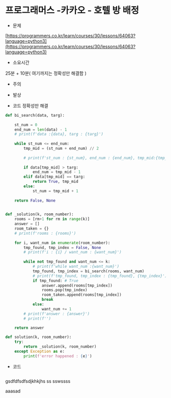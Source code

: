 # 프로그래머스 -카카오 - 호텔 방 배정

- 문제

[https://programmers.co.kr/learn/courses/30/lessons/64063?language=python3](https://programmers.co.kr/learn/courses/30/lessons/64063?language=python3)

- 소요시간

25분 + 10분( 여기까지는 정확성만 해결함 )

- 주의

- 발상

- 코드 정확성만 해결

```python
def bi_search(data, targ):
    
    st_num = 0
    end_num = len(data) - 1
    # print(f'data :{data}, targ : {targ}')
    
    while st_num <= end_num:
        tmp_mid = (st_num + end_num) // 2
        
        # print(f'st_num : {st_num}, end_num : {end_num}, tmp_mid:{tmp_mid}')
        
        if data[tmp_mid] > targ:
            end_num = tmp_mid - 1
        elif data[tmp_mid] == targ:
            return True, tmp_mid
        else:
            st_num = tmp_mid + 1
            
    return False, None
    

def _solution(k, room_number):
    rooms = [rm+1 for rm in range(k)]
    answer = []
    room_taken = {}
    # print(f'rooms : {rooms}')
    
    for i, want_num in enumerate(room_number):
        tmp_found, tmp_index = False, None
        # print(f'i : {i} / want_num : {want_num}')
        
        while not tmp_found and want_num <= k:
            # print(f'while want_num :{want_num}')
            tmp_found, tmp_index = bi_search(rooms, want_num)
            # print(f'tmp_found, tmp_index : {tmp_found}, {tmp_index}')
            if tmp_found: # True
                answer.append(rooms[tmp_index])
                rooms.pop(tmp_index)
                room_taken.append(rooms[tmp_index])
                break
            else:
                want_num += 1
        # print(f'answer : {answer}')
        # print(f'')
        
    return answer

def solution(k, room_number):
    try:
        return _solution(k, room_number)
    except Exception as e:
        print(f'error happened : {e}')
```

- 코드

```python

```

gsdfdfsdfsdjkhkjhs ss sswssss

aaasad
